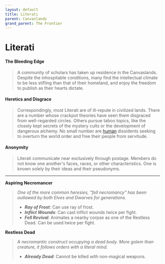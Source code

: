 ```yaml
---
layout: default
title: Literati
parent: Canvaslands
grand_parent: The Frontier
---
```


# Literati

#### The Bleeding Edge

> A community of scholars has taken up residence in the Canvaslands. Despite the inhospitable conditions, many find the intellectual climate to be less stifling than that of their homeland, and enjoy the freedom to publish as their hearts dictate.

#### Heretics and Disgrace

> Correspondingly, most Literati are of ill-repute in civilized lands. There are a number whose crackpot theories have seen them disgraced from well-regarded circles. Others pursue taboo topics, like the closely kept secrets of the mystery cults or the development of dangerous alchemy. No small number are [human](../../character_creation/race/human) dissidents seeking to overturn the world order and free their people from servitude.

#### Anonymity

> Literati communicate near exclusively through postage. Members do not know one another's faces, races, or other characteristics. One is known solely by their ideas and their pseudonyms. 

---

**Aspiring Necromancer**

> _One of the more common heresies, "fell necromancy" has been outlawed by both Elves and Dwarves for generations._
>
> * ***Ray of Frost***: Can use ray of frost.
> * ***Inflict Wounds***: Can cast inflict wounds twice per fight.
> * ***Fell Revival***: Animates a nearby corpse as one of the Restless Dead. Can be used twice per fight.

**Restless Dead**

> _A necromantic construct occupying a dead body. More golem than creature, it follows orders with a literal mind._
>
> * ***Already Dead***: Cannot be killed with non-magical weapons.